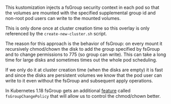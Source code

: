 This kustomization injects a fsGroup security context in each pod so that the volumes are mounted with the
specified supplemental group id and non-root pod users can write to the mounted volumes.

This is only done once at cluster creation time so this overlay is only referenced by the `create-new-cluster.sh`
script.

The reason for this approach is the behavior of fsGroup: on every mount it recursively chmod/chown the disk to add
the group specified by fsGroup and to change permissions to 775 (so group can write). This can take a long time for
large disks and sometimes times out the whole pod scheduling.

If we only do it at cluster creation time (when the disks are empty) it is fast and since the disks are persistent
volumes we know that the pod user can write to it even without the fsGroup and subsequent apply operations.

In Kubernetes 1.18 fsGroup gets an additional [feature](https://kubernetes.io/docs/tasks/configure-pod-container/security-context/#configure-volume-permission-and-ownership-change-policy-for-pods)
called `fsGroupChangePolicy` that will allow us to control the chmod/chown better. 
